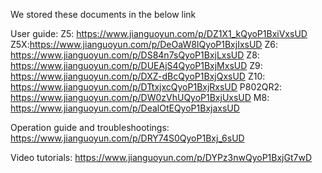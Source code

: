 We stored these documents in the below link

User guide:
Z5: https://www.jianguoyun.com/p/DZ1X1_kQyoP1BxiVxsUD 
Z5X:https://www.jianguoyun.com/p/DeOaW8IQyoP1BxjIxsUD 
Z6: https://www.jianguoyun.com/p/DS84n7sQyoP1BxjLxsUD 
Z8: https://www.jianguoyun.com/p/DUEAjS4QyoP1BxjMxsUD 
Z9: https://www.jianguoyun.com/p/DXZ-dBcQyoP1BxjQxsUD 
Z10: https://www.jianguoyun.com/p/DTtxjxcQyoP1BxjRxsUD 
P802QR2: https://www.jianguoyun.com/p/DW0zVhUQyoP1BxjUxsUD 
M8: https://www.jianguoyun.com/p/DealOtEQyoP1BxjaxsUD 

Operation guide and troubleshootings:
https://www.jianguoyun.com/p/DRY74S0QyoP1Bxj_6sUD

Video tutorials:
https://www.jianguoyun.com/p/DYPz3nwQyoP1BxjGt7wD


